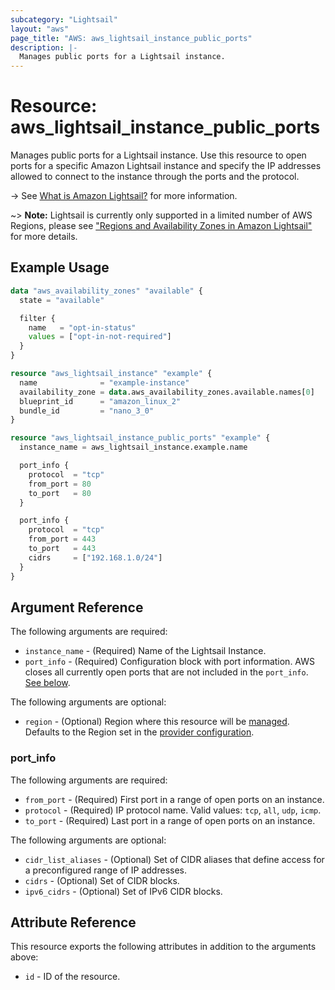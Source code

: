 ```yaml
---
subcategory: "Lightsail"
layout: "aws"
page_title: "AWS: aws_lightsail_instance_public_ports"
description: |-
  Manages public ports for a Lightsail instance.
---
```


# Resource: aws_lightsail_instance_public_ports

Manages public ports for a Lightsail instance. Use this resource to open ports for a specific Amazon Lightsail instance and specify the IP addresses allowed to connect to the instance through the ports and the protocol.

-> See [What is Amazon Lightsail?](https://lightsail.aws.amazon.com/ls/docs/getting-started/article/what-is-amazon-lightsail) for more information.

~> **Note:** Lightsail is currently only supported in a limited number of AWS Regions, please see ["Regions and Availability Zones in Amazon Lightsail"](https://lightsail.aws.amazon.com/ls/docs/overview/article/understanding-regions-and-availability-zones-in-amazon-lightsail) for more details.

## Example Usage

```terraform
data "aws_availability_zones" "available" {
  state = "available"

  filter {
    name   = "opt-in-status"
    values = ["opt-in-not-required"]
  }
}

resource "aws_lightsail_instance" "example" {
  name              = "example-instance"
  availability_zone = data.aws_availability_zones.available.names[0]
  blueprint_id      = "amazon_linux_2"
  bundle_id         = "nano_3_0"
}

resource "aws_lightsail_instance_public_ports" "example" {
  instance_name = aws_lightsail_instance.example.name

  port_info {
    protocol  = "tcp"
    from_port = 80
    to_port   = 80
  }

  port_info {
    protocol  = "tcp"
    from_port = 443
    to_port   = 443
    cidrs     = ["192.168.1.0/24"]
  }
}
```

## Argument Reference

The following arguments are required:

* `instance_name` - (Required) Name of the Lightsail Instance.
* `port_info` - (Required) Configuration block with port information. AWS closes all currently open ports that are not included in the `port_info`. [See below](#port_info).

The following arguments are optional:

* `region` - (Optional) Region where this resource will be [managed](https://docs.aws.amazon.com/general/latest/gr/rande.html#regional-endpoints). Defaults to the Region set in the [provider configuration](https://registry.terraform.io/providers/hashicorp/aws/latest/docs#aws-configuration-reference).

### port_info

The following arguments are required:

* `from_port` - (Required) First port in a range of open ports on an instance.
* `protocol` - (Required) IP protocol name. Valid values: `tcp`, `all`, `udp`, `icmp`.
* `to_port` - (Required) Last port in a range of open ports on an instance.

The following arguments are optional:

* `cidr_list_aliases` - (Optional) Set of CIDR aliases that define access for a preconfigured range of IP addresses.
* `cidrs` - (Optional) Set of CIDR blocks.
* `ipv6_cidrs` - (Optional) Set of IPv6 CIDR blocks.

## Attribute Reference

This resource exports the following attributes in addition to the arguments above:

* `id` - ID of the resource.
